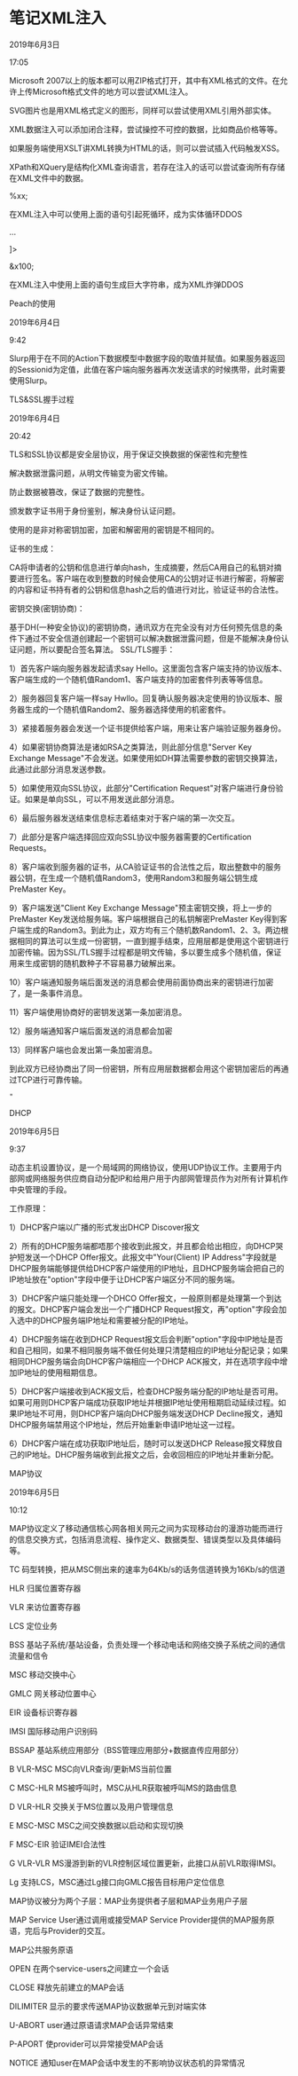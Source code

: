 # 笔记XML注入

2019年6月3日

17:05

Microsoft 2007以上的版本都可以用ZIP格式打开，其中有XML格式的文件。在允许上传Microsoft格式文件的地方可以尝试XML注入。

SVG图片也是用XML格式定义的图形，同样可以尝试使用XML引用外部实体。

XML数据注入可以添加<!-- 注释符并在后面的可控输入点添加 -->闭合注释，尝试操控不可控的数据，比如商品价格等等。

如果服务端使用XSLT讲XML转换为HTML的话，则可以尝试插入代码触发XSS。

XPath和XQuery是结构化XML查询语言，若存在注入的话可以尝试查询所有存储在XML文件中的数据。

<!ENTITY % xx '&#x25;zz;'>

<!ENTITY % zz '&#x25;xx;'>

%xx;

在XML注入中可以使用上面的语句引起死循环，成为实体循环DDOS

<?xml version="1.0" encoding="utf-8"?>

<!DOCTYPE something [

<!ENTITY x0 "Developers!">

<!ENTITY x1 "&x0;&x0;">

<!ENTITY x2 "&x1;&x1;">

<!ENTITY x3 "&x2;&x2;">

<!ENTITY x4 "&x3;&x3;">

...

<!ENTITY x100 "&x99;&x99;">

]>

<something>&x100;</something> 

在XML注入中使用上面的语句生成巨大字符串，成为XML炸弹DDOS





Peach的使用

2019年6月4日

9:42

Slurp用于在不同的Action下数据模型中数据字段的取值并赋值。如果服务器返回的Sessionid为定值，此值在客户端向服务器再次发送请求的时候携带，此时需要使用Slurp。

<StateModel name="TheState" initialState="Initial">

<State name="Initial">

<Action type="input" name="ServerMsg">

<dataModel ref="ServerMessage" />

</Action>

<Action type="slurp" valueXpath="//ServerMsg//SessionId" setXpath="//SessionId" />

<Action type="output">

<DataModel ref="ResponseMessage" />

</Action>

</State>

</StateModel>





TLS&SSL握手过程

2019年6月4日

20:42

TLS和SSL协议都是安全层协议，用于保证交换数据的保密性和完整性

解决数据泄露问题，从明文传输变为密文传输。

防止数据被篡改，保证了数据的完整性。

颁发数字证书用于身份鉴别，解决身份认证问题。

使用的是非对称密钥加密，加密和解密用的密钥是不相同的。

证书的生成：

CA将申请者的公钥和信息进行单向hash，生成摘要，然后CA用自己的私钥对摘要进行签名。客户端在收到整数的时候会使用CA的公钥对证书进行解密，将解密的内容和证书持有者的公钥和信息hash之后的值进行对比，验证证书的合法性。

密钥交换(密钥协商)：

基于DH(一种安全协议)的密钥协商，通讯双方在完全没有对方任何预先信息的条件下通过不安全信道创建起一个密钥可以解决数据泄露问题，但是不能解决身份认证问题，所以要配合签名算法。
 SSL/TLS握手：

1）首先客户端向服务器发起请求say Hello。这里面包含客户端支持的协议版本、客户端生成的一个随机值Random1、客户端支持的加密套件列表等等信息。

2）服务器回复客户端一样say Hwllo。回复确认服务器决定使用的协议版本、服务器生成的一个随机值Random2、服务器选择使用的机密套件。

3）紧接着服务器会发送一个证书提供给客户端，用来让客户端验证服务器身份。

4）如果密钥协商算法是诸如RSA之类算法，则此部分信息"Server Key Exchange Message"不会发送。如果使用如DH算法需要参数的密钥交换算法，此通过此部分消息发送参数。

5）如果使用双向SSL协议，此部分"Certification Request"对客户端进行身份验证。如果是单向SSL，可以不用发送此部分消息。

6）最后服务器发送结束信息标志着结束对于客户端的第一次交互。

7）此部分是客户端选择回应双向SSL协议中服务器需要的Certification Requests。

8）客户端收到服务器的证书，从CA验证证书的合法性之后，取出整数中的服务器公钥，在生成一个随机值Random3，使用Random3和服务端公钥生成PreMaster Key。

9）客户端发送"Client Key Exchange Message"预主密钥交换，将上一步的PreMaster Key发送给服务端。客户端根据自己的私钥解密PreMaster Key得到客户端生成的Random3。到此为止，双方均有三个随机数Random1、2、3。两边根据相同的算法可以生成一份密钥，一直到握手结束，应用层都是使用这个密钥进行加密传输。因为SSL/TLS握手过程都是明文传输，多以要生成多个随机值，保证用来生成密钥的随机数种子不容易暴力破解出来。

10）客户端通知服务端后面发送的消息都会使用前面协商出来的密钥进行加密了，是一条事件消息。

11）客户端使用协商好的密钥发送第一条加密消息。

12）服务端通知客户端后面发送的消息都会加密

13）同样客户端也会发出第一条加密消息。

到此双方已经协商出了同一份密钥，所有应用层数据都会用这个密钥加密后的再通过TCP进行可靠传输。

    "





DHCP

2019年6月5日

9:37

动态主机设置协议，是一个局域网的网络协议，使用UDP协议工作。主要用于内部网或网络服务供应商自动分配IP和给用户用于内部网管理员作为对所有计算机作中央管理的手段。

工作原理：

1）DHCP客户端以广播的形式发出DHCP Discover报文

2）所有的DHCP服务端都唔那个接收到此报文，并且都会给出相应，向DHCP哭护短发送一个DHCP Offer报文。此报文中"Your(Client) IP Address"字段就是DHCP服务端能够提供给DHCP客户端使用的IP地址，且DHCP服务端会把自己的IP地址放在"option"字段中便于让DHCP客户端区分不同的服务端。

3）DHCP客户端只能处理一个DHCO Offer报文，一般原则都是处理第一个到达的报文。DHCP客户端会发出一个广播DHCP Request报文，再"option"字段会加入选中的DHCP服务端IP地址和需要被分配的IP地址。

4）DHCP服务端在收到DHCP Request报文后会判断"option"字段中IP地址是否和自己相同，如果不相同服务端不做任何处理只清楚相应的IP地址分配记录；如果相同DHCP服务端会向DHCP客户端相应一个DHCP ACK报文，并在选项字段中增加IP地址的使用租期信息。

5）DHCP客户端接收到ACK报文后，检查DHCP服务端分配的IP地址是否可用。如果可用则DHCP客户端成功获取IP地址并根据IP地址使用租期启动延续过程。如果IP地址不可用，则DHCP客户端向DHCP服务端发送DHCP Decline报文，通知DHCP服务端禁用这个IP地址，然后开始重新申请IP地址这一过程。

6）DHCP客户端在成功获取IP地址后，随时可以发送DHCP Release报文释放自己的IP地址。DHCP服务端收到此报文之后，会收回相应的IP地址并重新分配。

   





MAP协议

2019年6月5日

10:12

MAP协议定义了移动通信核心网各相关网元之间为实现移动台的漫游功能而进行的信息交换方式，包括消息流程、操作定义、数据类型、错误类型以及具体编码等。

TC 码型转换，把从MSC侧出来的速率为64Kb/s的话务信道转换为16Kb/s的信道

HLR 归属位置寄存器

VLR 来访位置寄存器

LCS 定位业务

BSS 基站子系统/基站设备，负责处理一个移动电话和网络交换子系统之间的通信流量和信令

MSC 移动交换中心

GMLC 网关移动位置中心

EIR 设备标识寄存器

IMSI 国际移动用户识别码

BSSAP 基站系统应用部分（BSS管理应用部分+数据直传应用部分）

B VLR-MSC MSC向VLR查询/更新MS当前位置

C MSC-HLR MS被呼叫时，MSC从HLR获取被呼叫MS的路由信息

D VLR-HLR 交换关于MS位置以及用户管理信息

E MSC-MSC MSC之间交换数据以启动和实现切换

F MSC-EIR 验证IMEI合法性

G VLR-VLR MS漫游到新的VLR控制区域位置更新，此接口从前VLR取得IMSI。

Lg 支持LCS，MSC通过Lg接口向GMLC报告目标用户定位信息

 

MAP协议被分为两个子层：MAP业务提供者子层和MAP业务用户子层

MAP Service User通过调用或接受MAP Service Provider提供的MAP服务原语，完后与Provider的交互。

 

MAP公共服务原语

OPEN 在两个service-users之间建立一个会话

CLOSE 释放先前建立的MAP会话

DILIMITER 显示的要求传送MAP协议数据单元到对端实体

U-ABORT user通过原语请求MAP会话异常结束

P-APORT 使provider可以异常接受MAP会话

NOTICE 通知user在MAP会话中发生的不影响协议状态机的异常情况